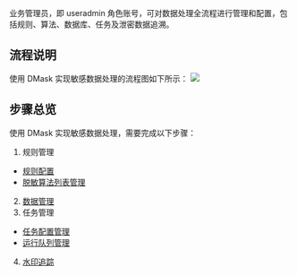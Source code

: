 业务管理员，即 useradmin 角色账号，可对数据处理全流程进行管理和配置，包括规则、算法、数据库、任务及泄密数据追溯。
## 流程说明
使用 DMask 实现敏感数据处理的流程图如下所示：
![](https://main.qcloudimg.com/raw/7d768c58c0aa85decce273b417351b18.png)
## 步骤总览
使用 DMask 实现敏感数据处理，需要完成以下步骤：
1. 规则管理
 - [规则配置](https://cloud.tencent.com/document/product/882/19413)
 - [脱敏算法列表管理](https://cloud.tencent.com/document/product/882/19414)
2. [数据管理](https://cloud.tencent.com/document/product/882/19410)
3. 任务管理
 - [任务配置管理](https://cloud.tencent.com/document/product/882/19416)
 - [运行队列管理](https://cloud.tencent.com/document/product/882/19417)
4. [水印追踪](https://cloud.tencent.com/document/product/882/19411)
